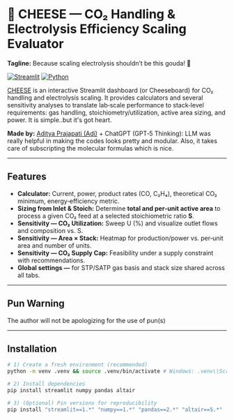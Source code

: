 # 🧀 CHEESE — CO₂ Handling & Electrolysis Efficiency Scaling Evaluator

**Tagline:** Because scaling electrolysis shouldn’t be this gouda! 🧀

[![Streamlit](https://img.shields.io/badge/Streamlit-app-FF4B4B.svg)](https://streamlit.io)
[![Python](https://img.shields.io/badge/Python-3.9–3.12-blue.svg)](https://www.python.org/)


[CHEESE](https://co2-electrolysis-scaling-dashboard-5kernyncggyov5w4aeoxma.streamlit.app) is an interactive Streamlit dashboard (or Cheeseboard) for CO₂ handling and electrolysis scaling. It provides calculators and several sensitivity analyses to translate lab‑scale performance to stack‑level requirements: gas handling, stoichiometry/utilization, active area sizing, and power. It is simple..but it's got heart.

**Made by:** [Aditya Prajapati (Adi)](https://people.llnl.gov/prajapati3) + ChatGPT (GPT‑5 Thinking): LLM was really helpful in making the codes looks pretty and modular. Also, it takes care of subscripting the molecular formulas which is nice.

---

## Features
- **Calculator:** Current, power, product rates (CO, C₂H₄), theoretical CO₂ minimum, energy‑efficiency metric.
- **Sizing from Inlet & Stoich:** Determine **total and per‑unit active area** to process a given CO₂ feed at a selected stoichiometric ratio **S**.
- **Sensitivity — CO₂ Utilization:** Sweep U (%) and visualize outlet flows and composition vs. S.
- **Sensitivity — Area × Stack:** Heatmap for production/power vs. per‑unit area and number of units.
- **Sensitivity — CO₂ Supply Cap:** Feasibility under a supply constraint with recommendations.
- **Global settings —** for STP/SATP gas basis and stack size shared across all tabs.
---
## Pun Warning
The author will not be apologizing for the use of pun(s)

---

## Installation

```bash
# 1) Create a fresh environment (recommended)
python -m venv .venv && source .venv/bin/activate # Windows: .venv\\Scripts\\activate

# 2) Install dependencies
pip install streamlit numpy pandas altair

# 3) (Optional) Pin versions for reproducibility
pip install "streamlit==1.*" "numpy==1.*" "pandas==2.*" "altair==5.*"

